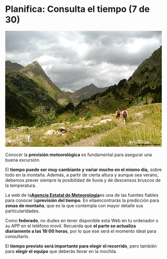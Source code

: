 # Planifica: Consulta el tiempo (7 de 30)

![Consulta Meteo](img/CONSULTA_TIEMPO.jpg)

Conocer la **previsión meteorológica** es fundamental para asegurar una buena excursión.

El **tiempo puede ser muy cambiante y variar mucho en el mismo día,** sobre todo en la montaña. Además, a partir de cierta altura y aunque sea verano, debemos prever siempre la posibilidad de lluvia y de descensos bruscos de la temperatura.

La web de la[**Agencia Estatal de Meteorología**](http://www.aemet.es/es/eltiempo/prediccion/montana)es una de las fuentes fiables para conocer la**previsión del tiempo**. En ellaencontrarás la predicción para **zonas de montaña**, que es la que contempla con mayor detalle sus particularidades.  

Como **federado**, no dudes en tener disponible esta Web en tu ordenador o su APP en el teléfono movil. Recuerda que **el parte se actualiza diariamente a las 18:00 horas**, por lo que ese será el momento ideal para consultarlo.  

El **tiempo previsto será importante para elegir el recorrido**, pero también para **elegir el equipo** que deberás llevar en la mochila.  
  

